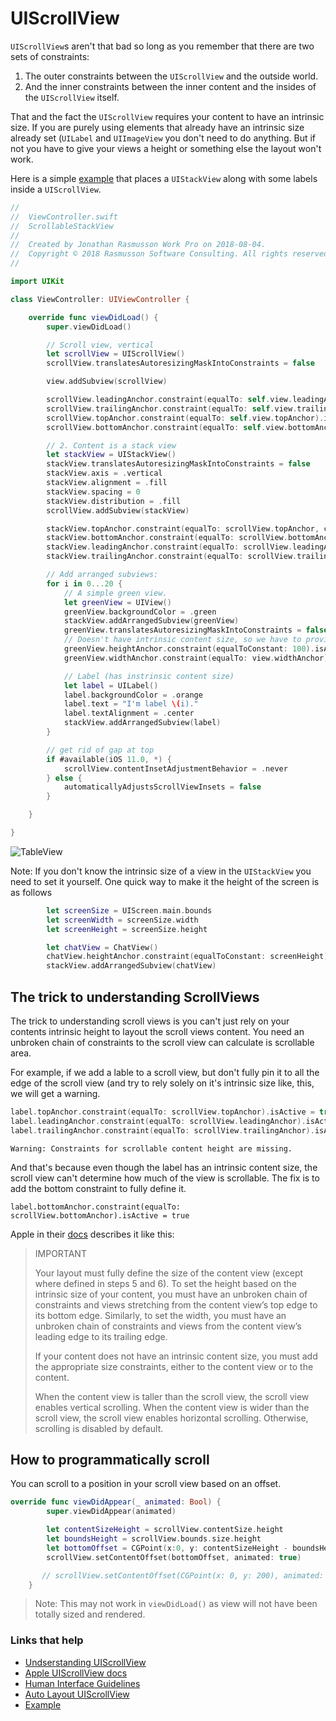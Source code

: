 # UIScrollView

`UIScrollView`s aren't that bad so long as you remember that there are two sets of constraints:

1. The outer constraints between the `UIScrollView` and the outside world.
2. And the inner constraints between the inner content and the insides of the `UIScrollView` itself.

That and the fact the `UIScrollView` requires your content to have an intrinsic size. If you are purely using elements that already have an intrinsic size already set (`UILabel` and `UIImageView` you don't need to do anything. But if not you have to give your views a height or something else the layout won't work.

Here is a simple [example](https://blog.alltheflow.com/scrollable-uistackview) that places a `UIStackView` along with some labels inside a `UIScrollView`.

```swift
//
//  ViewController.swift
//  ScrollableStackView
//
//  Created by Jonathan Rasmusson Work Pro on 2018-08-04.
//  Copyright © 2018 Rasmusson Software Consulting. All rights reserved.
//

import UIKit

class ViewController: UIViewController {

    override func viewDidLoad() {
        super.viewDidLoad()

        // Scroll view, vertical
        let scrollView = UIScrollView()
        scrollView.translatesAutoresizingMaskIntoConstraints = false

        view.addSubview(scrollView)

        scrollView.leadingAnchor.constraint(equalTo: self.view.leadingAnchor).isActive = true
        scrollView.trailingAnchor.constraint(equalTo: self.view.trailingAnchor).isActive = true
        scrollView.topAnchor.constraint(equalTo: self.view.topAnchor).isActive = true
        scrollView.bottomAnchor.constraint(equalTo: self.view.bottomAnchor).isActive = true

        // 2. Content is a stack view
        let stackView = UIStackView()
        stackView.translatesAutoresizingMaskIntoConstraints = false
        stackView.axis = .vertical
        stackView.alignment = .fill
        stackView.spacing = 0
        stackView.distribution = .fill
        scrollView.addSubview(stackView)

        stackView.topAnchor.constraint(equalTo: scrollView.topAnchor, constant: 0).isActive = true
        stackView.bottomAnchor.constraint(equalTo: scrollView.bottomAnchor, constant: 0).isActive = true
        stackView.leadingAnchor.constraint(equalTo: scrollView.leadingAnchor, constant: 0).isActive = true
        stackView.trailingAnchor.constraint(equalTo: scrollView.trailingAnchor, constant: 0).isActive = true

        // Add arranged subviews:
        for i in 0...20 {
            // A simple green view.
            let greenView = UIView()
            greenView.backgroundColor = .green
            stackView.addArrangedSubview(greenView)
            greenView.translatesAutoresizingMaskIntoConstraints = false
            // Doesn't have intrinsic content size, so we have to provide the height at least
            greenView.heightAnchor.constraint(equalToConstant: 100).isActive = true
            greenView.widthAnchor.constraint(equalTo: view.widthAnchor).isActive = true

            // Label (has instrinsic content size)
            let label = UILabel()
            label.backgroundColor = .orange
            label.text = "I'm label \(i)."
            label.textAlignment = .center
            stackView.addArrangedSubview(label)
        }

        // get rid of gap at top
        if #available(iOS 11.0, *) {
            scrollView.contentInsetAdjustmentBehavior = .never
        } else {
            automaticallyAdjustsScrollViewInsets = false
        }

    }

}
``` 

![TableView](https://github.com/jrasmusson/ios-starter-kit/blob/master/basics/UIScrollView/images/demo.gif)

Note: If you don't know the intrinsic size of a view in the `UIStackView` you need to set it yourself. One quick way to make it the height of the screen is as follows

```swift
        let screenSize = UIScreen.main.bounds
        let screenWidth = screenSize.width
        let screenHeight = screenSize.height

        let chatView = ChatView()
        chatView.heightAnchor.constraint(equalToConstant: screenHeight).isActive = true
        stackView.addArrangedSubview(chatView)
```

## The trick to understanding ScrollViews

The trick to understanding scroll views is you can't just rely on your contents intrinsic height to layout the scroll views content. You need an unbroken chain of constraints to the scroll view can calculate is scrollable area.

For example, if we add a lable to a scroll view, but don't fully pin it to all the edge of the scroll view (and try to rely solely on it's intrinsic size like, this, we will get a warning.

```swift
label.topAnchor.constraint(equalTo: scrollView.topAnchor).isActive = true
label.leadingAnchor.constraint(equalTo: scrollView.leadingAnchor).isActive = true
label.trailingAnchor.constraint(equalTo: scrollView.trailingAnchor).isActive = true\
```

`Warning: Constraints for scrollable content height are missing.`

And that's because even though the label has an intrinsic content size, the scroll view can't determine how much of the view is scrollable. The fix is to add the bottom constraint to fully define it.

```label.bottomAnchor.constraint(equalTo: scrollView.bottomAnchor).isActive = true```

Apple in their [docs](https://developer.apple.com/library/archive/documentation/UserExperience/Conceptual/AutolayoutPG/WorkingwithScrollViews.html) describes it like this:

> IMPORTANT
>
> Your layout must fully define the size of the content view (except where defined in steps 5 and 6). To set the height based on the intrinsic size of your content, you must have an unbroken chain of constraints and views stretching from the content view’s top edge to its bottom edge. Similarly, to set the width, you must have an unbroken chain of constraints and views from the content view’s leading edge to its trailing edge.
> 
> If your content does not have an intrinsic content size, you must add the appropriate size constraints, either to the content view or to the content.
> 
> When the content view is taller than the scroll view, the scroll view enables vertical scrolling. When the content view is wider than the scroll view, the scroll view enables horizontal scrolling. Otherwise, scrolling is disabled by default.
> 

## How to programmatically scroll

You can scroll to a position in your scroll view based on an offset.

```swift
override func viewDidAppear(_ animated: Bool) {
        super.viewDidAppear(animated)

        let contentSizeHeight = scrollView.contentSize.height
        let boundsHeight = scrollView.bounds.size.height
        let bottomOffset = CGPoint(x:0, y: contentSizeHeight - boundsHeight)
        scrollView.setContentOffset(bottomOffset, animated: true)

       // scrollView.setContentOffset(CGPoint(x: 0, y: 200), animated: true)
    }
```

> Note: This may not work in `viewDidLoad()` as view will not have been totally sized and rendered.


### Links that help

* [Undserstanding UIScrollView](https://oleb.net/blog/2014/04/understanding-uiscrollview/)
* [Apple UIScrollView docs](https://developer.apple.com/documentation/uikit/uiscrollview)
* [Human Interface Guidelines](https://developer.apple.com/design/human-interface-guidelines/ios/views/scroll-views/)
* [Auto Layout UIScrollView](https://developer.apple.com/library/archive/documentation/UserExperience/Conceptual/AutolayoutPG/WorkingwithScrollViews.html#//apple_ref/doc/uid/TP40010853-CH24-SW1)
* [Example](https://blog.alltheflow.com/scrollable-uistackview)
